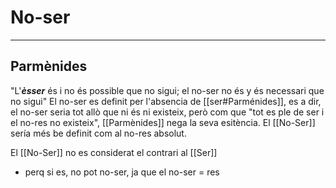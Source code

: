# No-ser
___
## Parmènides
"L'***èsser*** és i no és possible que no sigui; el no-ser no és y és necessari que no sigui"
El no-ser es definit per l'absencia de [[ser#Parménides]], es a dir, el no-ser seria tot allò que ni és ni existeix, però com que "tot es ple de ser i el no-res no existeix", [[Parmènides]] nega la seva esitència.
El [[No-Ser]] sería més be definit com al no-res absolut.

El [[No-Ser]] no es considerat el contrari al [[Ser]]
- perq si es, no pot no-ser, ja que el no-ser = res